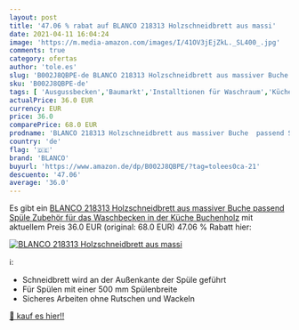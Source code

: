 ```yaml
---
layout: post
title: '47.06 % rabat auf BLANCO 218313 Holzschneidbrett aus massi'
date: 2021-04-11 16:04:24
image: 'https://m.media-amazon.com/images/I/41OV3jEjZkL._SL400_.jpg'
comments: true
category: ofertas
author: 'tole.es'
slug: 'B002J8QBPE-de BLANCO 218313 Holzschneidbrett aus massiver Buche passend...'
sku: 'B002J8QBPE-de'
tags: [ 'Ausgussbecken','Baumarkt','Installtionen für Waschraum','Küchen- & Badinstallation','Kücheninstallation','Zubehör für Küchenspülen','blanco', ]
actualPrice: 36.0 EUR
currency: EUR
price: 36.0
comparePrice: 68.0 EUR
prodname: 'BLANCO 218313 Holzschneidbrett aus massiver Buche  passend Spüle  Zubehör für das Waschbecken in der Küche  Buchenholz'
country: 'de'
flag: '🇩🇪'
brand: 'BLANCO'
buyurl: 'https://www.amazon.de/dp/B002J8QBPE/?tag=tolees0ca-21'
descuento: '47.06'
average: '36.0'
---
```


Es gibt ein [BLANCO 218313 Holzschneidbrett aus massiver Buche  passend Spüle  Zubehör für das Waschbecken in der Küche  Buchenholz](https://www.amazon.de/dp/B002J8QBPE/?tag=tolees0ca-21) mit aktuellem Preis 36.0 EUR (original: 68.0 EUR) 47.06 % Rabatt hier:

[![BLANCO 218313 Holzschneidbrett aus massi](https://m.media-amazon.com/images/I/41OV3jEjZkL._SL400_.jpg)](https://www.amazon.de/dp/B002J8QBPE/?tag=tolees0ca-21)

ℹ️:

- Schneidbrett wird an der Außenkante der Spüle geführt
- Für Spülen mit einer 500 mm Spülenbreite
- Sicheres Arbeiten ohne Rutschen und Wackeln

[🛒 kauf es hier!!](https://www.amazon.de/dp/B002J8QBPE/?tag=tolees0ca-21)
